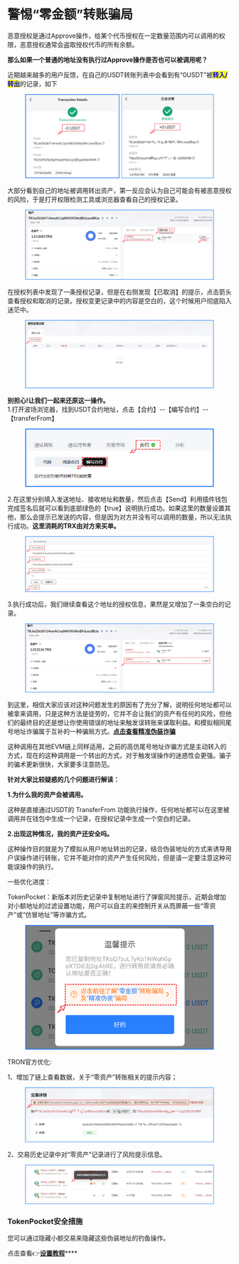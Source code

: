 # 警惕“零金额”转账骗局

恶意授权是通过Approve操作，给某个代币授权在一定数量范围内可以调用的权限，恶意授权通常会盗取授权代币的所有余额。

**那么如果一个普通的地址没有执行过Approve操作是否也可以被调用呢？**

近期越来越多的用户反馈，在自己的USDT转账列表中会看到有“0USDT”被<mark style="color:blue;">**转入/转出**</mark>的记录，如下

<figure><img src="../../.gitbook/assets/1 拷贝.png" alt=""><figcaption></figcaption></figure>

大部分看到自己的地址被调用转出资产，第一反应会认为自己可能会有被恶意授权的风险，于是打开权限检测工具或浏览器查看自己的授权记录。

<figure><img src="../../.gitbook/assets/image (17).png" alt=""><figcaption></figcaption></figure>

在授权列表中发现了一条授权记录，但是在右侧发现【已取消】的提示，点击箭头查看授权和取消的记录。授权变更记录中的内容是空白的，这个时候用户彻底陷入迷茫中。

<figure><img src="../../.gitbook/assets/image (2) (1).png" alt=""><figcaption></figcaption></figure>

**别担心!让我们一起来还原这一操作。**\
1.打开波场浏览器，找到USDT合约地址，点击【合约】--【编写合约】--【transferFrom】

<figure><img src="../../.gitbook/assets/image (3).png" alt=""><figcaption></figcaption></figure>

2.在这里分别填入发送地址、接收地址和数量，然后点击【Send】利用插件钱包完成签名后就可以看到底部绿色的【true】说明执行成功。如果这里的数量设置其他，那么会提示已发送的内容，但是因为对方并没有可以调用的数量，所以无法执行成功。**这里消耗的TRX由对方来买单。**

<figure><img src="../../.gitbook/assets/image (27).png" alt=""><figcaption></figcaption></figure>

3.执行成功后，我们继续查看这个地址的授权信息，果然是又增加了一条空白的记录。

<figure><img src="../../.gitbook/assets/image (14).png" alt=""><figcaption></figcaption></figure>

到这里，相信大家应该对这种问题发生的原因有了充分了解，说明任何地址都可以被拿来调用，只是这种方法是徒劳的，它并不会让我们的资产有任何的风险，但他们的最终目的还是想让你使用错误的地址来触发误转账来谋取利益。和模拟相同尾号地址诈骗属于互补的一种骗局方式。[**点击查看精准伪装诈骗**](http://mp.weixin.qq.com/s?\_\_biz=MzUyNDkzNTgwMw==\&mid=2247489639\&idx=1\&sn=cd843b63936f5e7b74ffd8014c382519\&chksm=fa24ef73cd536665fd311940b3087e99be4aea4b3dbb660eefa10ea1a5b481fc4e7eb0635ee5\&scene=21#wechat\_redirect)

这种调用在其他EVM链上同样适用，之前的高仿尾号地址诈骗方式是主动转入的方式，现在的这种调用是一个转出的方式，对于触发误操作的迷惑性会更强。骗子的骗术更新很快，大家要多注意防范。

**针对大家比较疑惑的几个问题进行解读：**

**1.为什么我的资产会被调用。**

这种是直接通过USDT的 TransferFrom 功能执行操作，任何地址都可以在这里被调用并在钱包中生成一个记录，在授权记录中生成一个空白的记录。

**2.出现这种情况，我的资产还安全吗。**

这种操作目的就是为了模拟从用户地址转出的记录，结合伪装地址的方式来诱导用户误操作进行转账，它并不能对你的资产产生任何风险，但是请一定要注意这种可能误操作的执行。



一些优化进度：

TokenPocket：新版本对历史记录中复制地址进行了弹窗风险提示，近期会增加对小额地址的过滤设置功能，用户可以自主的来控制开关从而屏蔽一些“零资产”或“仿冒地址”等诈骗方式。

<figure><img src="../../.gitbook/assets/Snipaste_2022-12-15_17-02-00.png" alt=""><figcaption></figcaption></figure>

TRON官方优化:

1、增加了链上查看数据，关于“零资产”转账相关的提示内容；

<figure><img src="../../.gitbook/assets/Snipaste_2022-12-15_17-06-37.png" alt=""><figcaption></figcaption></figure>

2、交易历史记录中对“零资产”记录进行了风险提示信息。

<figure><img src="../../.gitbook/assets/Snipaste_2022-12-15_17-07-19.png" alt=""><figcaption></figcaption></figure>

### TokenPocket安全措施

您可以通过隐藏小额交易来隐藏这些伪装地址的钓鱼操作。

点击查看👉[**设置教程**](https://help.tokenpocket.pro/cn/secirity-knowledge/protective-measures/hide)****
